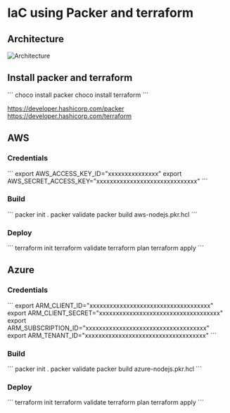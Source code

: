 # IaC using Packer and terraform

## Architecture

![Architecture](https://drive.google.com/uc?export=view&id=16cYXpYYu95shQJymT9azjGsC1SJL2X6i)


## Install packer and terraform

´´´
choco install packer
choco install terraform
´´´

https://developer.hashicorp.com/packer
https://developer.hashicorp.com/terraform

## AWS

### Credentials

´´´
export AWS_ACCESS_KEY_ID="xxxxxxxxxxxxxxx"
export AWS_SECRET_ACCESS_KEY="xxxxxxxxxxxxxxxxxxxxxxxxxxxxxx"
´´´

### Build

´´´
packer init .
packer validate
packer build aws-nodejs.pkr.hcl
´´´

### Deploy

´´´
terraform init
terraform validate
terraform plan
terraform apply
´´´

## Azure

### Credentials

´´´
export ARM_CLIENT_ID="xxxxxxxxxxxxxxxxxxxxxxxxxxxxxxxxxxxx"
export ARM_CLIENT_SECRET="xxxxxxxxxxxxxxxxxxxxxxxxxxxxxxxxxxxx"
export ARM_SUBSCRIPTION_ID="xxxxxxxxxxxxxxxxxxxxxxxxxxxxxxxxxxxx"
export ARM_TENANT_ID="xxxxxxxxxxxxxxxxxxxxxxxxxxxxxxxxxxxx"
´´´

### Build

´´´
packer init .
packer validate
packer build azure-nodejs.pkr.hcl
´´´

### Deploy

´´´
terraform init
terraform validate
terraform plan
terraform apply
´´´
